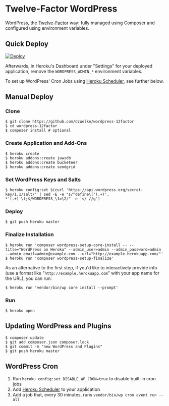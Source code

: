 # Twelve-Factor WordPress

WordPress, the [Twelve-Factor](http://12factor.net/) way: fully managed using Composer and configured using environment variables.

## Quick Deploy

[![Deploy](https://www.herokucdn.com/deploy/button.png)](https://heroku.com/deploy)

Afterwards, in Heroku's Dashboard under "Settings" for your deployed application, remove the `WORDPRESS_ADMIN_*` environment variables.

To set up WordPress' Cron Jobs using [Heroku Scheduler](https://elements.heroku.com/addons/scheduler), see further below.

## Manual Deploy

### Clone

```
$ git clone https://github.com/dzuelke/wordpress-12factor
$ cd wordpress-12factor
$ composer install # optional
```

### Create Application and Add-Ons

```
$ heroku create
$ heroku addons:create jawsdb
$ heroku addons:create bucketeer
$ heroku addons:create sendgrid
```

### Set WordPress Keys and Salts

```
$ heroku config:set $(curl 'https://api.wordpress.org/secret-key/1.1/salt/' | sed -E -e "s/^define\('(.+)', *'(.+)'\);$/WORDPRESS_\1=\2/" -e 's/ //g')
```

### Deploy

```
$ git push heroku master
```

### Finalize Installation

```
$ heroku run 'composer wordpress-setup-core-install -- --title="WordPress on Heroku" --admin_user=admin --admin_password=admin --admin_email=admin@example.com --url="http://example.herokuapp.com/"'
$ heroku run 'composer wordpress-setup-finalize'
```

As an alternative to the first step, if you'd like to interactively provide info (use a format like "`http://example.herokuapp.com`" with your app name for the URL), you can run:

```
$ heroku run 'vendor/bin/wp core install --prompt'
```

### Run

```
$ heroku open
```

## Updating WordPress and Plugins

```
$ composer update
$ git add composer.json composer.lock
$ git commit -m "new WordPress and Plugins"
$ git push heroku master
```

## WordPress Cron

1. Run `heroku config:set DISABLE_WP_CRON=true` to disable built-in cron jobs
1. Add [Heroku Scheduler](https://elements.heroku.com/addons/scheduler) to your application
1. Add a job that, every 30 minutes, runs `vendor/bin/wp cron event run --all`